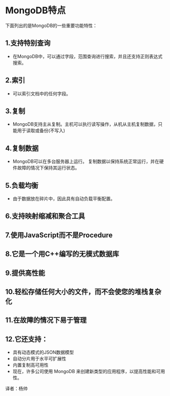 # MongoDB特点

下面列出的是MongoDB的一些重要功能特性：

## 1.支持特别查询

* 在MongoDB中，可以通过字段，范围查询进行搜索，并且还支持正则表达式搜索。

## 2.索引

* 可以索引文档中的任何字段。

## 3.复制

* MongoDB支持主从复制。主机可以执行读写操作，从机从主机复制数据，只能用于读取或备份(不写入)

## 4.复制数据

* MongoDB可以在多台服务器上运行。 复制数据以保持系统正常运行，并在硬件故障的情况下保持其运行状态。

## 5.负载均衡

* 由于数据放在碎片中，因此具有自动负载平衡配置。

## 6.支持映射缩减和聚合工具

## 7.使用JavaScript而不是Procedure

## 8.它是一个用C++编写的无模式数据库

## 9.提供高性能

## 10.轻松存储任何大小的文件，而不会使您的堆栈复杂化

## 11.在故障的情况下易于管理

## 12.它还支持：

* 具有动态模式的JSON数据模型
* 自动分片用于水平可扩展性
* 内置复制高可用性
* 现在，许多公司使用 MongoDB 来创建新类型的应用程序，以提高性能和可用性。



译者：杨帅
